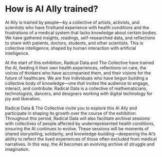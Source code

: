 # How is AI Ally trained?

AI Ally is trained by people—by a collective of artists, activists, and scientists who have firsthand experience with health conditions and the frustrations of a medical system that lacks knowledge about certain bodies. We have gathered insights, readings, self-researched data, and reflections to share with patients, doctors, students, and other scientists. This is collective intelligence, shaped by human interaction with artificial intelligence.

At the start of this exhibition, Radical Data and The Collective have trained the AI, feeding it their own health experiences, reflections on care, the voices of thinkers who have accompanied them, and their visions for the future of healthcare. We are five individuals who have begun building a collective body of knowledge—one that invites the audience to engage, interact, and contribute. Radical Data is a collective of mathematicians, technologists, dancers, and designers working with digital technology for joy and liberation.

Radical Data & The Collective invite you to explore this AI Ally and participate in shaping its growth over the course of the exhibition. Throughout this period, Radical Data will also facilitate archival sessions with collectives of people affected by underrepresented health conditions, ensuring the AI continues to evolve. These sessions will be moments of shared storytelling, solidarity, and knowledge-building—deepening the AI’s ability to reflect the lived experiences of those often excluded from medical narratives. In this way, the AI becomes an evolving archive of struggle and imagination.
